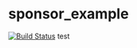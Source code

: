 # sponsor_example
[![Build Status](https://github.com/a-t-0/website-build-statuses/blob/master/sponsor_example/main/build_status.svg)](http://2gzyxa5ihm7nsggfxnu52rck2vv4rvmdlkiu3zzui5du4xyclen53wid.onion/)
test
